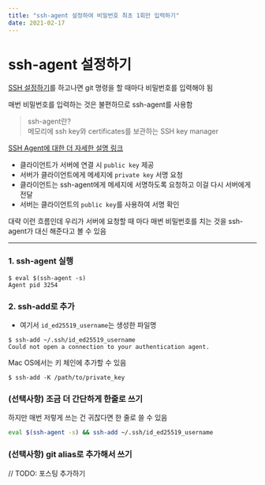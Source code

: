 ```yaml
---
title: "ssh-agent 설정하여 비밀번호 최초 1회만 입력하기"
date: 2021-02-17
---
```


# ssh-agent 설정하기

[SSH 설정하기](https://viiviii.github.io/using-multiple-github-accounts-with-ssh-key/)를 하고나면 git 명령을 할 때마다 비밀번호를 입력해야 됨

매번 비밀번호를 입력하는 것은 불편하므로 ssh-agent를 사용함

> ssh-agent란?  
> 메모리에 ssh key와 certificates를 보관하는 SSH key manager

[SSH Agent에 대한 더 자세한 설명 링크](https://smallstep.com/blog/ssh-agent-explained/)

- 클라이언트가 서버에 연결 시 `public key` 제공
- 서버가 클라이언트에게 메세지에 `private key` 서명 요청
- 클라이언트는 ssh-agent에게 메세지에 서명하도록 요청하고 이걸 다시 서버에게 전달
- 서버는 클라이언트의 `public key`를 사용하여 서명 확인

대략 이런 흐름인데 우리가 서버에 요청할 때 마다 매번 비밀번호를 치는 것을 ssh-agent가 대신 해준다고 볼 수 있음


---

### 1. ssh-agent 실행

```
$ eval $(ssh-agent -s)
Agent pid 3254
```

### 2. ssh-add로 추가

* 여기서 `id_ed25519_username`는 생성한 파일명

```
$ ssh-add ~/.ssh/id_ed25519_username
Could not open a connection to your authentication agent.
```

Mac OS에서는 키 체인에 추가할 수 있음

```
$ ssh-add -K /path/to/private_key
```

### (선택사항) 조금 더 간단하게 한줄로 쓰기

하지만 매번 저렇게 쓰는 건 귀찮다면 한 줄로 쓸 수 있음

```bash
eval $(ssh-agent -s) && ssh-add ~/.ssh/id_ed25519_username
```

### (선택사항) git alias로 추가해서 쓰기

// TODO: 포스팅 추가하기

